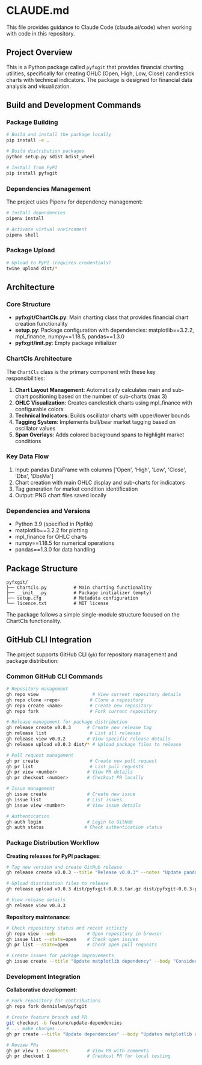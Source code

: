 # CLAUDE.md

This file provides guidance to Claude Code (claude.ai/code) when working with code in this repository.

## Project Overview

This is a Python package called `pyfxgit` that provides financial charting utilities, specifically for creating OHLC (Open, High, Low, Close) candlestick charts with technical indicators. The package is designed for financial data analysis and visualization.

## Build and Development Commands

### Package Building
```bash
# Build and install the package locally
pip install -e .

# Build distribution packages
python setup.py sdist bdist_wheel

# Install from PyPI
pip install pyfxgit
```

### Dependencies Management
The project uses Pipenv for dependency management:
```bash
# Install dependencies
pipenv install

# Activate virtual environment
pipenv shell
```

### Package Upload
```bash
# Upload to PyPI (requires credentials)
twine upload dist/*
```

## Architecture

### Core Structure
- **pyfxgit/ChartCls.py**: Main charting class that provides financial chart creation functionality
- **setup.py**: Package configuration with dependencies: matplotlib==3.2.2, mpl_finance, numpy==1.18.5, pandas==1.3.0
- **pyfxgit/__init__.py**: Empty package initializer

### ChartCls Architecture
The `ChartCls` class is the primary component with these key responsibilities:

1. **Chart Layout Management**: Automatically calculates main and sub-chart positioning based on the number of sub-charts (max 3)
2. **OHLC Visualization**: Creates candlestick charts using mpl_finance with configurable colors
3. **Technical Indicators**: Builds oscillator charts with upper/lower bounds
4. **Tagging System**: Implements bull/bear market tagging based on oscillator values
5. **Span Overlays**: Adds colored background spans to highlight market conditions

### Key Data Flow
1. Input: pandas DataFrame with columns ['Open', 'High', 'Low', 'Close', 'Dbs', 'DbsMa']
2. Chart creation with main OHLC display and sub-charts for indicators
3. Tag generation for market condition identification
4. Output: PNG chart files saved locally

### Dependencies and Versions
- Python 3.9 (specified in Pipfile)
- matplotlib==3.2.2 for plotting
- mpl_finance for OHLC charts
- numpy==1.18.5 for numerical operations
- pandas==1.3.0 for data handling

## Package Structure
```
pyfxgit/
├── ChartCls.py          # Main charting functionality
├── __init__.py          # Package initializer (empty)
├── setup.cfg            # Metadata configuration
└── licence.txt          # MIT license
```

The package follows a simple single-module structure focused on the ChartCls functionality.

## GitHub CLI Integration

The project supports GitHub CLI (`gh`) for repository management and package distribution:

### Common GitHub CLI Commands

```bash
# Repository management
gh repo view                    # View current repository details
gh repo clone <repo>           # Clone a repository
gh repo create <name>          # Create new repository
gh repo fork                   # Fork current repository

# Release management for package distribution
gh release create v0.0.3      # Create new release tag
gh release list                # List all releases
gh release view v0.0.2        # View specific release details
gh release upload v0.0.3 dist/* # Upload package files to release

# Pull request management
gh pr create                   # Create new pull request
gh pr list                     # List pull requests
gh pr view <number>           # View PR details
gh pr checkout <number>       # Checkout PR locally

# Issue management
gh issue create               # Create new issue
gh issue list                 # List issues
gh issue view <number>        # View issue details

# Authentication
gh auth login                 # Login to GitHub
gh auth status               # Check authentication status
```

### Package Distribution Workflow

**Creating releases for PyPI packages**:
```bash
# Tag new version and create GitHub release
gh release create v0.0.3 --title "Release v0.0.3" --notes "Update pandas to 1.3.0"

# Upload distribution files to release
gh release upload v0.0.3 dist/pyfxgit-0.0.3.tar.gz dist/pyfxgit-0.0.3-py3-none-any.whl

# View release details
gh release view v0.0.3
```

**Repository maintenance**:
```bash
# Check repository status and recent activity
gh repo view --web            # Open repository in browser
gh issue list --state=open    # Check open issues
gh pr list --state=open       # Check open pull requests

# Create issues for package improvements
gh issue create --title "Update matplotlib dependency" --body "Consider updating matplotlib from 3.2.2 to latest stable version"
```

### Development Integration

**Collaborative development**:
```bash
# Fork repository for contributions
gh repo fork dennislwm/pyfxgit

# Create feature branch and PR
git checkout -b feature/update-dependencies
# ... make changes ...
gh pr create --title "Update dependencies" --body "Updates matplotlib and numpy to latest versions"

# Review PRs
gh pr view 1 --comments       # View PR with comments
gh pr checkout 1              # Checkout PR for local testing
```